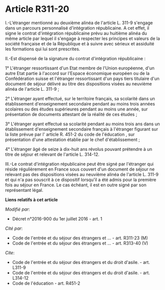 # Article R311-20

I.-L'étranger mentionné au deuxième alinéa de l'article L. 311-9 s'engage dans un parcours personnalisé d'intégration
républicaine. A cet effet, il signe le contrat d'intégration républicaine prévu au huitième alinéa du même article par lequel
il s'engage à respecter les principes et valeurs de la société française et de la République et à suivre avec sérieux et
assiduité les formations qui lui sont prescrites. 

II.-Est dispensé de la signature du contrat d'intégration républicaine : 

1° L'étranger ressortissant d'un Etat membre de l'Union européenne, d'un autre Etat partie à l'accord sur l'Espace économique
européen ou de la Confédération suisse et l'étranger ressortissant d'un pays tiers titulaire d'un document de séjour délivré
au titre des dispositions visées au neuvième alinéa de l'article L. 311-9 ; 

2° L'étranger ayant effectué, sur le territoire français, sa scolarité dans un établissement d'enseignement secondaire
pendant au moins trois années scolaires ou des études supérieures pendant au moins une année, sur présentation de documents
attestant de la réalité de ces études ; 

3° L'étranger ayant effectué sa scolarité pendant au moins trois ans dans un établissement d'enseignement secondaire français
à l'étranger figurant sur la liste prévue par l' article R. 451-2 du code de l'éducation , sur présentation d'une attestation
établie par le chef d'établissement ; 

4° L'étranger âgé de seize à dix-huit ans révolus pouvant prétendre à un titre de séjour et relevant de l'article L. 314-12. 

III.-Le contrat d'intégration républicaine peut être signé par l'étranger qui réside régulièrement en France sous couvert
d'un document de séjour ne relevant pas des dispositions visées au neuvième alinéa de l'article L. 311-9 et qui n'a pas
souscrit à ce dispositif lorsqu'il a été admis pour la première fois au séjour en France. Le cas échéant, il est en outre
signé par son représentant légal.

**Liens relatifs à cet article**

_Modifié par_:

  - Décret n°2016-900 du 1er juillet 2016 - art. 1

_Cité par_:

  - Code de l'entrée et du séjour des étrangers et ... - art. R311-23 (M)
  - Code de l'entrée et du séjour des étrangers et ... - art. R313-40 (V)

_Cite_:

  - Code de l'entrée et du séjour des étrangers et du droit d'asile. - art. L311-9
  - Code de l'entrée et du séjour des étrangers et du droit d'asile. - art. L314-12
  - Code de l'éducation - art. R451-2
